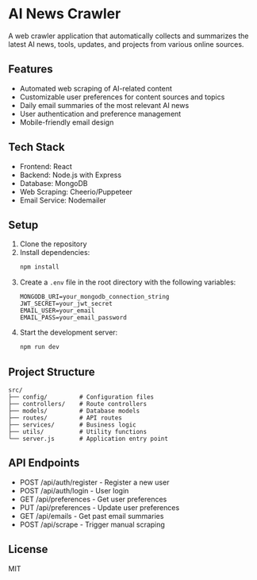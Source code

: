 # AI News Crawler

A web crawler application that automatically collects and summarizes the latest AI news, tools, updates, and projects from various online sources.

## Features

- Automated web scraping of AI-related content
- Customizable user preferences for content sources and topics
- Daily email summaries of the most relevant AI news
- User authentication and preference management
- Mobile-friendly email design

## Tech Stack

- Frontend: React
- Backend: Node.js with Express
- Database: MongoDB
- Web Scraping: Cheerio/Puppeteer
- Email Service: Nodemailer

## Setup

1. Clone the repository
2. Install dependencies:
   ```bash
   npm install
   ```
3. Create a `.env` file in the root directory with the following variables:
   ```
   MONGODB_URI=your_mongodb_connection_string
   JWT_SECRET=your_jwt_secret
   EMAIL_USER=your_email
   EMAIL_PASS=your_email_password
   ```
4. Start the development server:
   ```bash
   npm run dev
   ```

## Project Structure

```
src/
├── config/         # Configuration files
├── controllers/    # Route controllers
├── models/         # Database models
├── routes/         # API routes
├── services/       # Business logic
├── utils/          # Utility functions
└── server.js       # Application entry point
```

## API Endpoints

- POST /api/auth/register - Register a new user
- POST /api/auth/login - User login
- GET /api/preferences - Get user preferences
- PUT /api/preferences - Update user preferences
- GET /api/emails - Get past email summaries
- POST /api/scrape - Trigger manual scraping

## License

MIT 